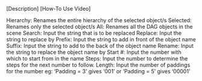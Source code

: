 [Description]
[How-To Use Video]

Hierarchy:	Renames the entire hierarchy of the selected object/s
Selected:	Renames only the selected object/s
All:	Renames all the DAG objects in the scene
Search:	Input the string that is to be replaced
Replace:	Input the string to replace by
Prefix:	Input the string to add in front of the object name
Suffix:	Input the string to add to the back of the object name
Rename:	Input the string to replace the object name by
Start #:	Input the number with which to start from in the name
Steps:	Input the number to determine the steps for the next number to follow.
Length:	Input the number of paddings for the number
eg: ‘Padding = 3’ gives ‘001’ or ‘Padding = 5’ gives ‘00001’
